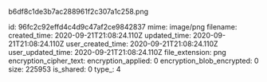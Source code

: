 b6df8c1de3b7ac288961f2c307a1c258.png

id: 96fc2c92effd4c4d9c47af2ce9842837
mime: image/png
filename: 
created_time: 2020-09-21T21:08:24.110Z
updated_time: 2020-09-21T21:08:24.110Z
user_created_time: 2020-09-21T21:08:24.110Z
user_updated_time: 2020-09-21T21:08:24.110Z
file_extension: png
encryption_cipher_text: 
encryption_applied: 0
encryption_blob_encrypted: 0
size: 225953
is_shared: 0
type_: 4